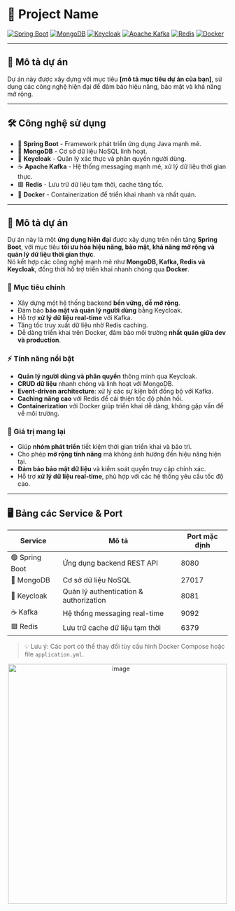 # 🚀 Project Name

[![Spring Boot](https://img.shields.io/badge/Spring%20Boot-6DB33F?style=flat&logo=spring&logoColor=white)](https://spring.io/projects/spring-boot)
[![MongoDB](https://img.shields.io/badge/MongoDB-47A248?style=flat&logo=mongodb&logoColor=white)](https://www.mongodb.com/)
[![Keycloak](https://img.shields.io/badge/Keycloak-CC2927?style=flat&logo=keycloak&logoColor=white)](https://www.keycloak.org/)
[![Apache Kafka](https://img.shields.io/badge/Kafka-231F20?style=flat&logo=apachekafka&logoColor=white)](https://kafka.apache.org/)
[![Redis](https://img.shields.io/badge/Redis-DC382D?style=flat&logo=redis&logoColor=white)](https://redis.io/)
[![Docker](https://img.shields.io/badge/Docker-2496ED?style=flat&logo=docker&logoColor=white)](https://www.docker.com/)

---

## 📝 Mô tả dự án
Dự án này được xây dựng với mục tiêu **[mô tả mục tiêu dự án của bạn]**, sử dụng các công nghệ hiện đại để đảm bảo hiệu năng, bảo mật và khả năng mở rộng.

---

## 🛠 Công nghệ sử dụng
- 🌱 **Spring Boot** - Framework phát triển ứng dụng Java mạnh mẽ.
- 🍃 **MongoDB** - Cơ sở dữ liệu NoSQL linh hoạt.
- 🔑 **Keycloak** - Quản lý xác thực và phân quyền người dùng.
- ☕ **Apache Kafka** - Hệ thống messaging mạnh mẽ, xử lý dữ liệu thời gian thực.
- 🟥 **Redis** - Lưu trữ dữ liệu tạm thời, cache tăng tốc.
- 🐳 **Docker** - Containerization để triển khai nhanh và nhất quán.

---

## 📝 Mô tả dự án
Dự án này là một **ứng dụng hiện đại** được xây dựng trên nền tảng **Spring Boot**, với mục tiêu **tối ưu hóa hiệu năng, bảo mật, khả năng mở rộng và quản lý dữ liệu thời gian thực**.  
Nó kết hợp các công nghệ mạnh mẽ như **MongoDB, Kafka, Redis và Keycloak**, đồng thời hỗ trợ triển khai nhanh chóng qua **Docker**.

### 🎯 Mục tiêu chính
- Xây dựng một hệ thống backend **bền vững, dễ mở rộng**.
- Đảm bảo **bảo mật và quản lý người dùng** bằng Keycloak.
- Hỗ trợ **xử lý dữ liệu real-time** với Kafka.
- Tăng tốc truy xuất dữ liệu nhờ Redis caching.
- Dễ dàng triển khai trên Docker, đảm bảo môi trường **nhất quán giữa dev và production**.

### ⚡ Tính năng nổi bật
- **Quản lý người dùng và phân quyền** thông minh qua Keycloak.
- **CRUD dữ liệu** nhanh chóng và linh hoạt với MongoDB.
- **Event-driven architecture**: xử lý các sự kiện bất đồng bộ với Kafka.
- **Caching nâng cao** với Redis để cải thiện tốc độ phản hồi.
- **Containerization** với Docker giúp triển khai dễ dàng, không gặp vấn đề về môi trường.

### 🌟 Giá trị mang lại
- Giúp **nhóm phát triển** tiết kiệm thời gian triển khai và bảo trì.
- Cho phép **mở rộng tính năng** mà không ảnh hưởng đến hiệu năng hiện tại.
- **Đảm bảo bảo mật dữ liệu** và kiểm soát quyền truy cập chính xác.
- Hỗ trợ **xử lý dữ liệu real-time**, phù hợp với các hệ thống yêu cầu tốc độ cao.

---
## 🖥️ Bảng các Service & Port

| Service        | Mô tả                                         | Port mặc định |
|----------------|-----------------------------------------------|---------------|
| 🟢 Spring Boot | Ứng dụng backend REST API                     | 8080          |
| 🍃 MongoDB     | Cơ sở dữ liệu NoSQL                           | 27017         |
| 🔑 Keycloak    | Quản lý authentication & authorization       | 8081   |
| ☕ Kafka       | Hệ thống messaging real-time                  | 9092          |
| 🟥 Redis       | Lưu trữ cache dữ liệu tạm thời                | 6379          |


> 💡 Lưu ý: Các port có thể thay đổi tùy cấu hình Docker Compose hoặc file `application.yml`.


<p align="center">
  <img width="500" height="549" alt="image" src="https://github.com/user-attachments/assets/252d315a-8ec2-418a-9e95-645ce192d10c" />
</p>
